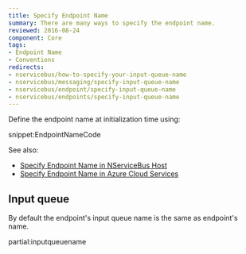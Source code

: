 ```yaml
---
title: Specify Endpoint Name
summary: There are many ways to specify the endpoint name.
reviewed: 2016-08-24
component: Core
tags:
- Endpoint Name
- Conventions
redirects:
- nservicebus/how-to-specify-your-input-queue-name
- nservicebus/messaging/specify-input-queue-name
- nservicebus/endpoint/specify-input-queue-name
- nservicebus/endpoints/specify-input-queue-name
---
```



Define the endpoint name at initialization time using:

snippet:EndpointNameCode

See also:
 
 * [Specify Endpoint Name in NServiceBus Host](/nservicebus/hosting/nservicebus-host/#specify-endpoint-name)
 * [Specify Endpoint Name in Azure Cloud Services](/nservicebus/hosting/cloud-services-host/#specify-endpoint-name)


## Input queue

By default the endpoint's input queue name is the same as endpoint's name.

partial:inputqueuename